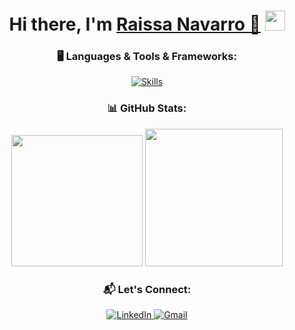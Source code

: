 <p align="center">

<div dsplay="inline-block">


</div>

<h1 align="center">Hi there, I'm <a href="https://www.linkedin.com/in/raissanavarro//" target="_blank">Raissa Navarro 👋</a> <img
src="https://github.com/RaissaNavarro/RaissaNavarro/raw/main/images/Hi.gif" height="32"/></h1>




<h3 align="center">🖥️ Languages & Tools & Frameworks:</h3>

<p align="center">
  <a href="https://skillicons.dev">
    <img src="https://skillicons.dev/icons?i=js,py,django,fastapi,react,spring,html,css,java,angular,ts" alt="Skills"/>
  </a>
</p>


<h3 align="center">📊 GitHub Stats:</h3>

<p align="center">
  <img src="https://streak-stats.demolab.com/?user=RaissaNavarro&theme=transparent" height="210"/>
  <img src="https://github-readme-stats.vercel.app/api/top-langs/?username=RaissaNavarro&layout=donut&theme=transparent&card_width=200" height="220"/>
</p>



<h3 align="center">📬 Let's Connect:</h3>

<p align="center">
  <a href="https://www.linkedin.com/in/raissanavarro/">
    <img src="https://skillicons.dev/icons?i=linkedin" alt="LinkedIn"/>
  </a>
  <a href="mailto:raissanavarro66@gmail.com">
    <img src="https://skillicons.dev/icons?i=gmail" alt="Gmail"/>
  </a>
</p>




<br/>






